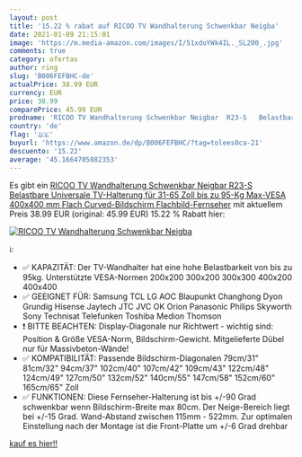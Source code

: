```yaml
---
layout: post
title: '15.22 % rabat auf RICOO TV Wandhalterung Schwenkbar Neigba'
date: 2021-01-09 21:15:01
image: 'https://m.media-amazon.com/images/I/51xdoYWk4IL._SL200_.jpg'
comments: true
category: ofertas
author: ring
slug: 'B006FEFBHC-de'
actualPrice: 38.99 EUR
currency: EUR
price: 38.99
comparePrice: 45.99 EUR
prodname: 'RICOO TV Wandhalterung Schwenkbar Neigbar  R23-S   Belastbare Universale TV-Halterung für 31-65 Zoll  bis zu 95-Kg  Max-VESA 400x400 mm  Flach Curved-Bildschirm Flachbild-Fernseher'
country: 'de'
flag: '🇩🇪'
buyurl: 'https://www.amazon.de/dp/B006FEFBHC/?tag=tolees0ca-21'
descuento: '15.22'
average: '45.1664705882353'
---
```


Es gibt ein [RICOO TV Wandhalterung Schwenkbar Neigbar  R23-S   Belastbare Universale TV-Halterung für 31-65 Zoll  bis zu 95-Kg  Max-VESA 400x400 mm  Flach Curved-Bildschirm Flachbild-Fernseher](https://www.amazon.de/dp/B006FEFBHC/?tag=tolees0ca-21) mit aktuellem Preis 38.99 EUR (original: 45.99 EUR) 15.22 % Rabatt hier:

[![RICOO TV Wandhalterung Schwenkbar Neigba](https://m.media-amazon.com/images/I/51xdoYWk4IL._SL200_.jpg)](https://www.amazon.de/dp/B006FEFBHC/?tag=tolees0ca-21)

ℹ️:

- ✅ KAPAZITÄT: Der TV-Wandhalter hat eine hohe Belastbarkeit von bis zu 95kg. Unterstützte VESA-Normen 200x200 300x200 300x300 400x200 400x400
- ✅ GEEIGNET FÜR: Samsung TCL LG AOC Blaupunkt Changhong Dyon Grundig Hisense Jaytech JTC JVC OK Orion Panasonic Philips Skyworth Sony Technisat Telefunken Toshiba Medion Thomson
- ❗ BITTE BEACHTEN: Display-Diagonale nur Richtwert - wichtig sind: Position & Größe VESA-Norm, Bildschirm-Gewicht. Mitgelieferte Dübel nur für Massivbeton-Wände!
- ✅ KOMPATIBILITÄT: Passende Bildschirm-Diagonalen 79cm/31" 81cm/32" 94cm/37" 102cm/40" 107cm/42" 109cm/43" 122cm/48" 124cm/49" 127cm/50" 132cm/52" 140cm/55" 147cm/58" 152cm/60" 165cm/65" Zoll
- ✅ FUNKTIONEN: Diese Fernseher-Halterung ist bis +/-90 Grad schwenkbar wenn Bildschirm-Breite max 80cm. Der Neige-Bereich liegt bei +/-15 Grad. Wand-Abstand zwischen 115mm - 522mm. Zur optimalen Einstellung nach der Montage ist die Front-Platte um +/-6 Grad drehbar

[kauf es hier!!](https://www.amazon.de/dp/B006FEFBHC/?tag=tolees0ca-21)
